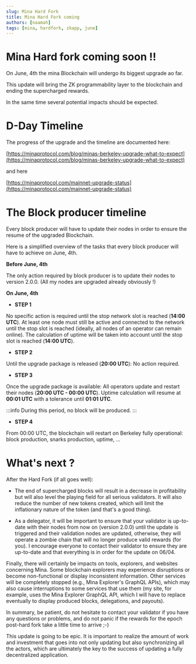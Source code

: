 ```yaml
---
slug: Mina Hard Fork
title: Mina Hard Fork coming
authors: [naamah]
tags: [mina, hardfork, zkapp, june]
---
```


# Mina Hard fork coming soon !!
On June, 4th the mina Blockchain will undergo its biggest upgrade ao far.


This update will bring the ZK programmability layer to the blockchain and ending the supercharged rewards. 

In the same time several potential impacts should be expected.

# D-Day Timeline

The progress of the upgrade and the timeline are documented here:

  [https://minaprotocol.com/blog/minas-berkeley-upgrade-what-to-expect](https://minaprotocol.com/blog/minas-berkeley-upgrade-what-to-expect)  
  
and here  

  [https://minaprotocol.com/mainnet-upgrade-status](https://minaprotocol.com/mainnet-upgrade-status)

# The Block producer timeline

Every block producer will have to update their nodes in order to ensure the resume of the upgraded Blockchain.

Here is a simplified overview of the tasks that every block producer will have to achieve on June, 4th.

**Before June, 4th**  

The only action required by block producer is to update their nodes to version 2.0.0. (All my nodes are upgraded already obviously !)

**On June, 4th**

* **STEP 1**

No specific action is required until the stop network slot is reached (**14:00 UTC**). At least one node must still be active and connected to the network until the stop slot is reached (ideally, all nodes of an operator can remain online). The calculation of uptime will be taken into account until the stop slot is reached (**14:00 UTC**).

* **STEP 2**

Until the upgrade package is released (**20:00 UTC**): No action required.

* **STEP 3**

Once the upgrade package is available: All operators update and restart their nodes (**20:00 UTC - 00:00 UTC**). Uptime calculation will resume at **00:01 UTC** with a tolerance until **01:01 UTC**.

:::info
During this period, no block will be produced.
:::

* **STEP 4**

From 00:00 UTC, the blockchain will restart on Berkeley fully operational: block production, snarks production, uptime, ...


# What's next ?

After the Hard Fork (if all goes well):

* The end of supercharged blocks will result in a decrease in profitability but will also level the playing field for all serious validators. It will also reduce the number of new tokens created, which will limit the inflationary nature of the token (and that's a good thing).

* As a delegator, it will be important to ensure that your validator is up-to-date with their nodes from now on (version 2.0.0) until the update is triggered and their validation nodes are updated, otherwise, they will operate a zombie chain that will no longer produce valid rewards (for you). I encourage everyone to contact their validator to ensure they are up-to-date and that everything is in order for the update on 06/04.

Finally, there will certainly be impacts on tools, explorers, and websites concerning Mina. Some blockchain explorers may experience disruptions or become non-functional or display inconsistent information. Other services will be completely stopped (e.g., Mina Explorer's GraphQL APIs), which may also cause interruptions to some services that use them (my site, for example, uses the Mina Explorer GraphQL API, which I will have to replace eventually to display produced blocks, delegations, and payouts).

In summary, be patient, do not hesitate to contact your validator if you have any questions or problems, and do not panic if the rewards for the epoch post-hard fork take a little time to arrive ;-)

This update is going to be epic. It is important to realize the amount of work and investment that goes into not only updating but also synchronizing all the actors, which are ultimately the key to the success of updating a fully decentralized application.
